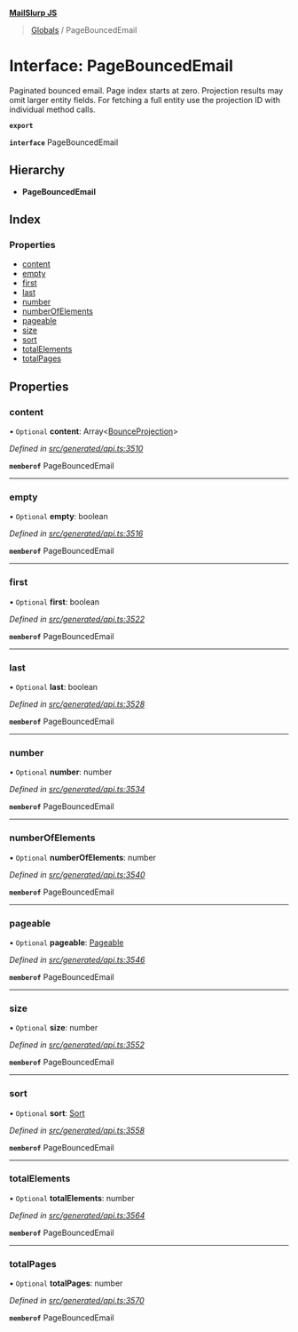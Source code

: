 **[MailSlurp JS](../README.md)**

> [Globals](../README.md) / PageBouncedEmail

# Interface: PageBouncedEmail

Paginated bounced email. Page index starts at zero. Projection results may omit larger entity fields. For fetching a full entity use the projection ID with individual method calls.

**`export`** 

**`interface`** PageBouncedEmail

## Hierarchy

* **PageBouncedEmail**

## Index

### Properties

* [content](pagebouncedemail.md#content)
* [empty](pagebouncedemail.md#empty)
* [first](pagebouncedemail.md#first)
* [last](pagebouncedemail.md#last)
* [number](pagebouncedemail.md#number)
* [numberOfElements](pagebouncedemail.md#numberofelements)
* [pageable](pagebouncedemail.md#pageable)
* [size](pagebouncedemail.md#size)
* [sort](pagebouncedemail.md#sort)
* [totalElements](pagebouncedemail.md#totalelements)
* [totalPages](pagebouncedemail.md#totalpages)

## Properties

### content

• `Optional` **content**: Array\<[BounceProjection](bounceprojection.md)>

*Defined in [src/generated/api.ts:3510](https://github.com/mailslurp/mailslurp-client/blob/cce5bf2/src/generated/api.ts#L3510)*

**`memberof`** PageBouncedEmail

___

### empty

• `Optional` **empty**: boolean

*Defined in [src/generated/api.ts:3516](https://github.com/mailslurp/mailslurp-client/blob/cce5bf2/src/generated/api.ts#L3516)*

**`memberof`** PageBouncedEmail

___

### first

• `Optional` **first**: boolean

*Defined in [src/generated/api.ts:3522](https://github.com/mailslurp/mailslurp-client/blob/cce5bf2/src/generated/api.ts#L3522)*

**`memberof`** PageBouncedEmail

___

### last

• `Optional` **last**: boolean

*Defined in [src/generated/api.ts:3528](https://github.com/mailslurp/mailslurp-client/blob/cce5bf2/src/generated/api.ts#L3528)*

**`memberof`** PageBouncedEmail

___

### number

• `Optional` **number**: number

*Defined in [src/generated/api.ts:3534](https://github.com/mailslurp/mailslurp-client/blob/cce5bf2/src/generated/api.ts#L3534)*

**`memberof`** PageBouncedEmail

___

### numberOfElements

• `Optional` **numberOfElements**: number

*Defined in [src/generated/api.ts:3540](https://github.com/mailslurp/mailslurp-client/blob/cce5bf2/src/generated/api.ts#L3540)*

**`memberof`** PageBouncedEmail

___

### pageable

• `Optional` **pageable**: [Pageable](pageable.md)

*Defined in [src/generated/api.ts:3546](https://github.com/mailslurp/mailslurp-client/blob/cce5bf2/src/generated/api.ts#L3546)*

**`memberof`** PageBouncedEmail

___

### size

• `Optional` **size**: number

*Defined in [src/generated/api.ts:3552](https://github.com/mailslurp/mailslurp-client/blob/cce5bf2/src/generated/api.ts#L3552)*

**`memberof`** PageBouncedEmail

___

### sort

• `Optional` **sort**: [Sort](sort.md)

*Defined in [src/generated/api.ts:3558](https://github.com/mailslurp/mailslurp-client/blob/cce5bf2/src/generated/api.ts#L3558)*

**`memberof`** PageBouncedEmail

___

### totalElements

• `Optional` **totalElements**: number

*Defined in [src/generated/api.ts:3564](https://github.com/mailslurp/mailslurp-client/blob/cce5bf2/src/generated/api.ts#L3564)*

**`memberof`** PageBouncedEmail

___

### totalPages

• `Optional` **totalPages**: number

*Defined in [src/generated/api.ts:3570](https://github.com/mailslurp/mailslurp-client/blob/cce5bf2/src/generated/api.ts#L3570)*

**`memberof`** PageBouncedEmail
